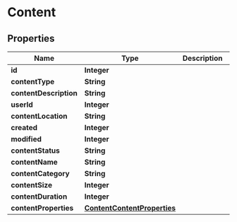 
# Content

## Properties
Name | Type | Description | Notes
------------ | ------------- | ------------- | -------------
**id** | **Integer** |  |  [optional]
**contentType** | **String** |  |  [optional]
**contentDescription** | **String** |  |  [optional]
**userId** | **Integer** |  |  [optional]
**contentLocation** | **String** |  |  [optional]
**created** | **Integer** |  |  [optional]
**modified** | **Integer** |  |  [optional]
**contentStatus** | **String** |  |  [optional]
**contentName** | **String** |  |  [optional]
**contentCategory** | **String** |  |  [optional]
**contentSize** | **Integer** |  |  [optional]
**contentDuration** | **Integer** |  |  [optional]
**contentProperties** | [**ContentContentProperties**](ContentContentProperties.md) |  |  [optional]



